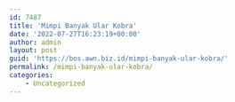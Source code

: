 ```yaml
---
id: 7487
title: 'Mimpi Banyak Ular Kobra'
date: '2022-07-27T16:23:19+00:00'
author: admin
layout: post
guid: 'https://bos.awn.biz.id/mimpi-banyak-ular-kobra/'
permalink: /mimpi-banyak-ular-kobra/
categories:
    - Uncategorized
---
```


